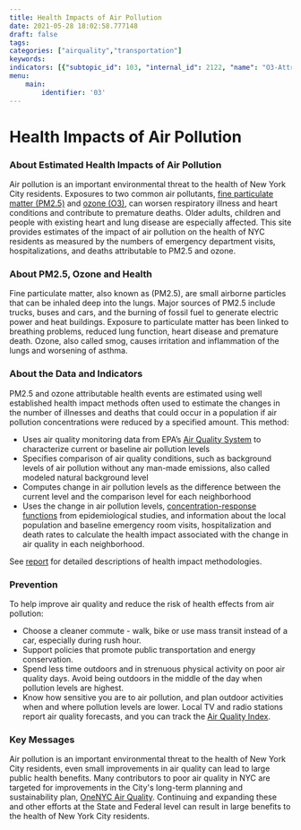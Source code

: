 ```yaml
---
title: Health Impacts of Air Pollution
date: 2021-05-28 18:02:58.777148
draft: false
tags: 
categories: ["airquality","transportation"]
keywords: 
indicators: [{"subtopic_id": 103, "internal_id": 2122, "name": "O3-Attributable Asthma Emergency Department Visits", "URL": "https://a816-dohbesp.nyc.gov/IndicatorPublic/VisualizationData.aspx?id=2122,719b87,103,Summarize"}, {"subtopic_id": 103, "internal_id": 2124, "name": "O3-Attributable Asthma Hospitalizations ", "URL": "https://a816-dohbesp.nyc.gov/IndicatorPublic/VisualizationData.aspx?id=2124,719b87,103,Summarize"}, {"subtopic_id": 103, "internal_id": 2121, "name": "O3-Attributable Cardiac and Respiratory Deaths ", "URL": "https://a816-dohbesp.nyc.gov/IndicatorPublic/VisualizationData.aspx?id=2121,719b87,103,Summarize"}, {"subtopic_id": 103, "internal_id": 2117, "name": "PM2.5-Attributable Asthma Emergency Department Visits ", "URL": "https://a816-dohbesp.nyc.gov/IndicatorPublic/VisualizationData.aspx?id=2117,719b87,103,Summarize"}, {"subtopic_id": 103, "internal_id": 2120, "name": "PM2.5-Attributable Cardiovascular Hospitalizations (Adults 40 Yrs and Older) ", "URL": "https://a816-dohbesp.nyc.gov/IndicatorPublic/VisualizationData.aspx?id=2120,719b87,103,Summarize"}, {"subtopic_id": 103, "internal_id": 2108, "name": "PM2.5-Attributable Deaths ", "URL": "https://a816-dohbesp.nyc.gov/IndicatorPublic/VisualizationData.aspx?id=2108,719b87,103,Summarize"}, {"subtopic_id": 103, "internal_id": 2119, "name": "PM2.5-Attributable Respiratory Hospitalizations (Adults 20 Yrs and Older)", "URL": "https://a816-dohbesp.nyc.gov/IndicatorPublic/VisualizationData.aspx?id=2119,719b87,103,Summarize"}]
menu:
    main:
        identifier: '03'
---
```

# Health Impacts of Air Pollution
### About Estimated Health Impacts of Air Pollution


Air pollution is an important environmental threat to the health of New York City residents. Exposures to two common air pollutants, [fine particulate matter (PM2.5)](http://www.nyc.gov/html/doh/html/environmental/tracking-glossary.shtml) and [ozone (O3)](http://www.nyc.gov/html/doh/html/environmental/tracking-glossary.shtml), can worsen respiratory illness and heart conditions and contribute to premature deaths. Older adults, children and people with existing heart and lung disease are especially affected. This site provides estimates of the impact of air pollution on the health of NYC residents as measured by the numbers of emergency department visits, hospitalizations, and deaths attributable to PM2.5 and ozone.


### About PM2.5, Ozone and Health


Fine particulate matter, also known as (PM2.5), are small airborne particles that can be inhaled deep into the lungs. Major sources of PM2.5 include trucks, buses and cars, and the burning of fossil fuel to generate electric power and heat buildings. Exposure to particulate matter has been linked to breathing problems, reduced lung function, heart disease and premature death. Ozone, also called smog, causes irritation and inflammation of the lungs and worsening of asthma.   
  



### About the Data and Indicators


PM2.5 and ozone attributable health events are estimated using well established health impact methods often used to estimate the changes in the number of illnesses and deaths that could occur in a population if air pollution concentrations were reduced by a specified amount. This method:


* Uses air quality monitoring data from EPA’s [Air Quality System](http://www.epa.gov/ttn/airs/airsaqs/) to characterize current or baseline air pollution levels
* Specifies comparison of air quality conditions, such as background levels of air pollution without any man-made emissions, also called modeled natural background level
* Computes change in air pollution levels as the difference between the current level and the comparison level for each neighborhood
* Uses the change in air pollution levels, [concentration-response functions](http://www.nyc.gov/html/doh/html/environmental/tracking-glossary.shtml) from epidemiological studies, and information about the local population and baseline emergency room visits, hospitalization and death rates to calculate the health impact associated with the change in air quality in each neighborhood.


See [report](http://www.nyc.gov/html/doh/downloads/pdf/eode/eode-air-quality-impact.pdf) for detailed descriptions of health impact methodologies.


### Prevention


To help improve air quality and reduce the risk of health effects from air pollution:


* Choose a cleaner commute - walk, bike or use mass transit instead of a car, especially during rush hour.
* Support policies that promote public transportation and energy conservation.
* Spend less time outdoors and in strenuous physical activity on poor air quality days. Avoid being outdoors in the middle of the day when pollution levels are highest.
* Know how sensitive you are to air pollution, and plan outdoor activities when and where pollution levels are lower. Local TV and radio stations report air quality forecasts, and you can track the [Air Quality Index](http://www.dec.ny.gov/cfmx/extapps/aqi/aqi_forecast.cfm "Air Quality Index").


### Key Messages


Air pollution is an important environmental threat to the health of New York City residents, even small improvements in air quality can lead to large public health benefits. Many contributors to poor air quality in NYC are targeted for improvements in the City's long-term planning and sustainability plan, [OneNYC Air Quality](http://www1.nyc.gov/html/onenyc/visions/sustainability/goal-3.html "OneNYC Air Quality "). Continuing and expanding these and other efforts at the State and Federal level can result in large benefits to the health of New York City residents.


